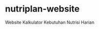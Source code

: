 # nutriplan-website
Website Kalkulator Kebutuhan Nutrisi Harian
<!DOCTYPE html>
<html lang="id">
<head>
    <meta charset="UTF-8">
    <meta name="viewport" content="width=device-width, initial-scale=1.0">
    <title>NutriPlan - Kalkulator Nutrisi & Diet</title>
    <link rel="stylesheet" href="https://cdnjs.cloudflare.com/ajax/libs/font-awesome/6.4.0/css/all.min.css">
    <style>
        /* CSS lengkap dari kode sebelumnya */
        :root {
            --primary: #4CAF50;
            --primary-dark: #388E3C;
            /* ... semua style sebelumnya ... */
        }
        
        /* SALIN SEMUA CSS DARI KODE SEBELUMNYA DI SINI */
        
    </style>
</head>
<body>
    <!-- SALIN SEMUA HTML DARI KODE SEBELUMNYA DI SINI -->
    
    <script>
        // SALIN SEMUA JAVASCRIPT DARI KODE SEBELUMNYA DI SINI
    </script>
</body>
</html>
